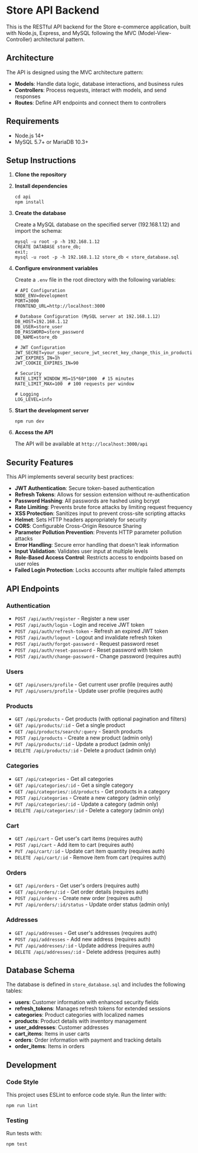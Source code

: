 # Store API Backend

This is the RESTful API backend for the Store e-commerce application, built with Node.js, Express, and MySQL following the MVC (Model-View-Controller) architectural pattern.

## Architecture

The API is designed using the MVC architecture pattern:

- **Models**: Handle data logic, database interactions, and business rules
- **Controllers**: Process requests, interact with models, and send responses
- **Routes**: Define API endpoints and connect them to controllers

## Requirements

- Node.js 14+ 
- MySQL 5.7+ or MariaDB 10.3+

## Setup Instructions

1. **Clone the repository**

2. **Install dependencies**
   ```
   cd api
   npm install
   ```

3. **Create the database**
   
   Create a MySQL database on the specified server (192.168.1.12) and import the schema:
   ```
   mysql -u root -p -h 192.168.1.12
   CREATE DATABASE store_db;
   exit;
   mysql -u root -p -h 192.168.1.12 store_db < store_database.sql
   ```

4. **Configure environment variables**
   
   Create a `.env` file in the root directory with the following variables:
   ```
   # API Configuration
   NODE_ENV=development
   PORT=3000
   FRONTEND_URL=http://localhost:3000

   # Database Configuration (MySQL server at 192.168.1.12)
   DB_HOST=192.168.1.12
   DB_USER=store_user
   DB_PASSWORD=store_password
   DB_NAME=store_db

   # JWT Configuration
   JWT_SECRET=your_super_secure_jwt_secret_key_change_this_in_production
   JWT_EXPIRES_IN=1h
   JWT_COOKIE_EXPIRES_IN=90

   # Security
   RATE_LIMIT_WINDOW_MS=15*60*1000  # 15 minutes
   RATE_LIMIT_MAX=100  # 100 requests per window

   # Logging
   LOG_LEVEL=info
   ```

5. **Start the development server**
   ```
   npm run dev
   ```

6. **Access the API**
   
   The API will be available at `http://localhost:3000/api`

## Security Features

This API implements several security best practices:

- **JWT Authentication**: Secure token-based authentication
- **Refresh Tokens**: Allows for session extension without re-authentication
- **Password Hashing**: All passwords are hashed using bcrypt
- **Rate Limiting**: Prevents brute force attacks by limiting request frequency
- **XSS Protection**: Sanitizes input to prevent cross-site scripting attacks
- **Helmet**: Sets HTTP headers appropriately for security
- **CORS**: Configurable Cross-Origin Resource Sharing
- **Parameter Pollution Prevention**: Prevents HTTP parameter pollution attacks
- **Error Handling**: Secure error handling that doesn't leak information
- **Input Validation**: Validates user input at multiple levels
- **Role-Based Access Control**: Restricts access to endpoints based on user roles
- **Failed Login Protection**: Locks accounts after multiple failed attempts

## API Endpoints

### Authentication

- `POST /api/auth/register` - Register a new user
- `POST /api/auth/login` - Login and receive JWT token
- `POST /api/auth/refresh-token` - Refresh an expired JWT token
- `POST /api/auth/logout` - Logout and invalidate refresh token
- `POST /api/auth/forgot-password` - Request password reset
- `POST /api/auth/reset-password` - Reset password with token
- `POST /api/auth/change-password` - Change password (requires auth)

### Users

- `GET /api/users/profile` - Get current user profile (requires auth)
- `PUT /api/users/profile` - Update user profile (requires auth)

### Products

- `GET /api/products` - Get products (with optional pagination and filters)
- `GET /api/products/:id` - Get a single product
- `GET /api/products/search/:query` - Search products
- `POST /api/products` - Create a new product (admin only)
- `PUT /api/products/:id` - Update a product (admin only)
- `DELETE /api/products/:id` - Delete a product (admin only)

### Categories

- `GET /api/categories` - Get all categories
- `GET /api/categories/:id` - Get a single category
- `GET /api/categories/:id/products` - Get products in a category
- `POST /api/categories` - Create a new category (admin only)
- `PUT /api/categories/:id` - Update a category (admin only)
- `DELETE /api/categories/:id` - Delete a category (admin only)

### Cart

- `GET /api/cart` - Get user's cart items (requires auth)
- `POST /api/cart` - Add item to cart (requires auth)
- `PUT /api/cart/:id` - Update cart item quantity (requires auth)
- `DELETE /api/cart/:id` - Remove item from cart (requires auth)

### Orders

- `GET /api/orders` - Get user's orders (requires auth)
- `GET /api/orders/:id` - Get order details (requires auth)
- `POST /api/orders` - Create new order (requires auth)
- `PUT /api/orders/:id/status` - Update order status (admin only)

### Addresses

- `GET /api/addresses` - Get user's addresses (requires auth)
- `POST /api/addresses` - Add new address (requires auth)
- `PUT /api/addresses/:id` - Update address (requires auth)
- `DELETE /api/addresses/:id` - Delete address (requires auth)

## Database Schema

The database is defined in `store_database.sql` and includes the following tables:

- **users**: Customer information with enhanced security fields
- **refresh_tokens**: Manages refresh tokens for extended sessions
- **categories**: Product categories with localized names
- **products**: Product details with inventory management
- **user_addresses**: Customer addresses
- **cart_items**: Items in user carts
- **orders**: Order information with payment and tracking details
- **order_items**: Items in orders

## Development

### Code Style

This project uses ESLint to enforce code style. Run the linter with:

```
npm run lint
```

### Testing

Run tests with:

```
npm test
``` 